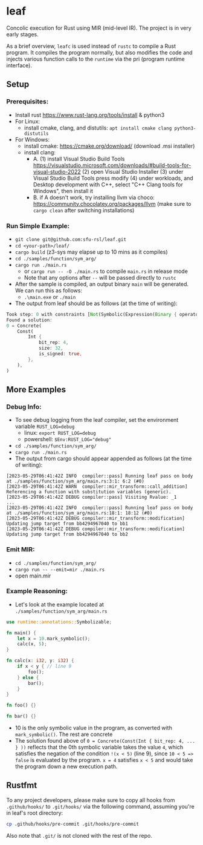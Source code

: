 # leaf

Concolic execution for Rust using MIR (mid-level IR). The project is in very early stages.

As a brief overview, `leafc` is used instead of `rustc` to compile a Rust program. It compiles the program normally, but
also modifies the code and injects various function calls to the `runtime` via the pri (program runtime interface).

## Setup

### Prerequisites:
- Install rust https://www.rust-lang.org/tools/install & python3
- For Linux:
  - install cmake, clang, and distutils: `apt install cmake clang python3-distutils`
- For Windows: 
  - install cmake: https://cmake.org/download/ (download .msi installer)
  - install clang:
    - A. (1) install Visual Studio Build Tools https://visualstudio.microsoft.com/downloads/#build-tools-for-visual-studio-2022 (2) open Visual Studio Installer (3) under Visual Studio Build Tools press modify (4) under workloads, and Desktop development with C++, select "C++ Clang tools for Windows", then install it
    - B. if A doesn't work, try installing llvm via choco: https://community.chocolatey.org/packages/llvm (make sure to `cargo clean` after switching installations)

### Run Simple Example:
- `git clone git@github.com:sfu-rsl/leaf.git`
- `cd <your-path>/leaf/` 
- `cargo build` (z3-sys may elapse up to 10 mins as it compiles)
- `cd ./samples/function/sym_arg/`
- `cargo run ./main.rs` 
  - or `cargo run -- -O ./main.rs` to compile `main.rs` in release mode
  - Note that any options after `--` will be passed directly to `rustc`
- After the sample is compiled, an output binary `main` will be generated. We can run this as follows:
  - `.\main.exe` or `./main`
- The output from leaf should be as follows (at the time of writing):
```rust
Took step: 0 with constraints [Not(Symbolic(Expression(Binary { operator: Lt, first: SymValueGuard(Symbolic(Variable(SymbolicVar { id: 0, ty: Int { size: 32, is_signed: true } }))), second: Concrete(Const(Int { bit_rep: 5, size: 32, is_signed: true })), is_flipped: false })))]
Found a solution:
0 = Concrete(
    Const(
        Int {
            bit_rep: 4,
            size: 32,
            is_signed: true,
        },
    ),
)
```

## More Examples

### Debug Info:
- To see debug logging from the leaf compiler, set the environment variable `RUST_LOG=debug`
  - linux: `export RUST_LOG=debug`
  - powershell: `$Env:RUST_LOG="debug"`
- `cd ./samples/function/sym_arg/`
- `cargo run ./main.rs`
- The output from cargo should appear appended as follows (at the time of writing):
```
[2023-05-29T06:41:42Z INFO  compiler::pass] Running leaf pass on body at ./samples/function/sym_arg/main.rs:3:1: 6:2 (#0)
[2023-05-29T06:41:42Z WARN  compiler::mir_transform::call_addition] Referencing a function with substitution variables (generic).
[2023-05-29T06:41:42Z DEBUG compiler::pass] Visiting Rvalue: _1
...
[2023-05-29T06:41:42Z INFO  compiler::pass] Running leaf pass on body at ./samples/function/sym_arg/main.rs:18:1: 18:12 (#0)
[2023-05-29T06:41:42Z DEBUG compiler::mir_transform::modification] Updating jump target from bb4294967040 to bb1
[2023-05-29T06:41:42Z DEBUG compiler::mir_transform::modification] Updating jump target from bb4294967040 to bb2
```

### Emit MIR:
- `cd ./samples/function/sym_arg/`
- `cargo run -- --emit=mir ./main.rs`
- open main.mir

### Example Reasoning:
- Let's look at the example located at `./samples/function/sym_arg/main.rs`
```rust
use runtime::annotations::Symbolizable;

fn main() {
    let x = 10.mark_symbolic();
    calc(x, 5);
}

fn calc(x: i32, y: i32) {
    if x < y { // line 9
        foo();
    } else {
        bar();
    }
}

fn foo() {}

fn bar() {}
```
- 10 is the only symbolic value in the program, as converted with `mark_symbolic()`. The rest are concrete
- The solution found above of `0 = Concrete(Const(Int { bit_rep: 4, ... } ))` reflects that the 0th symbolic variable takes the value `4`, which satisfies the negation of the condition `!(x < 5)` (line 9), since `10 < 5 => false` is evaluated by the program. `x = 4` satisfies `x < 5` and would take the program down a new execution path.

## Rustfmt

To any project developers, please make sure to copy all hooks from `.github/hooks/` to `.git/hooks/` via the following command, assuming you're in leaf's root directory:

```sh
cp .github/hooks/pre-commit .git/hooks/pre-commit
```

Also note that `.git/` is not cloned with the rest of the repo.
